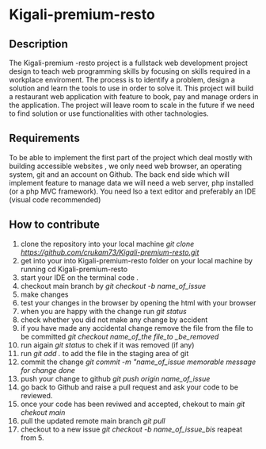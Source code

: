 # Kigali-premium-resto
Description
-----------
The Kigali-premium -resto project is a fullstack web development project design to teach web programming skills by focusing on skills required in a workplace enviroment. The process is to identify a problem, design a solution and  learn the tools to use in order to solve it. This project will build a restaurant web application with feature to book, pay and manage orders in the application. The project will leave room to scale in the future if we need to find solution or use functionalities with other tachnologies.

Requirements
------------
To be able to implement the first part of the project which deal mostly with building accessible websites , we only need web browser, an operating system, git and an account on Github. The back end side which will implement feature to manage data we will need a web server, php installed (or a php MVC framework). You need lso a text editor and preferably an IDE (visual code recommended)


How to contribute
-----------------
1. clone the repository into your local machine *git clone https://github.com/crukam73/Kigali-premium-resto.git*
2. get into your into Kigali-premium-resto folder on your local machine by running cd Kigali-premium-resto
3. start your IDE on the terminal code .
4. checkout main branch by *git checkout -b name_of_issue*
5. make changes
6. test your changes in the browser by opening the html with your browser
7. when you are happy with the change run *git status*
8. check whether you did not make any change by accident
9. if you have made any accidental change remove the file from the file to be committed *git checkout name_of_the file_to _be_removed*
10. run aigain *git status* to chek if it was removed (if any)
11. run *git add .* to add the file in the staging area of git
12. commit the change *git commit -m "name_of_issue memorable message for change done*
13. push your change to github *git push origin name_of_issue*
14. go back to Github and raise a pull request and ask your code to be reviewed.
15. once your code has been reviwed and accepted, chekout to main *git chekout main*
16. pull the updated remote main branch *git pull*
17. checkout to a new issue *git checkout -b name_of_issue_bis* reapeat from 5.

